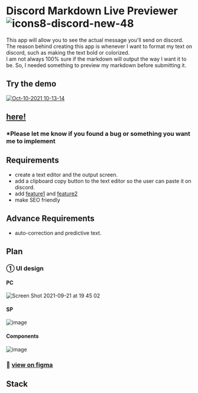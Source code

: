 # Discord Markdown Live Previewer ![icons8-discord-new-48](https://user-images.githubusercontent.com/48965717/134352174-d93b76f9-fab1-47e7-a18f-70c911fa0d0d.png) 
This app will allow you to see the actual message you'll send on discord.  
The reason behind creating this app is whenever I want to format my text on discord, such as making the text bold or colorized.<br>
I am not always 100% sure if the markdown will output the way I want it to be. So, I needed something to preview my markdown before submitting it. 

## Try the demo


<a target="_blank" rel="noopener noreferrer" href="https://user-images.githubusercontent.com/48965717/136706258-8fc3e964-ab08-4dc5-8081-788bdcef0a15.gif"><img src="https://user-images.githubusercontent.com/48965717/136706258-8fc3e964-ab08-4dc5-8081-788bdcef0a15.gif" alt="Oct-10-2021 10-13-14" style="max-width: 100%;"></a>

## [here!](https://discord-markdown-live-previewer.vercel.app/)
### *Please let me know if you found a bug or something you want me to implement

## Requirements
- create a text editor and the output screen. 
- add a clipboard copy button to the text editor so the user can paste it on discord.
- add [feature1](https://support.discord.com/hc/en-us/articles/210298617-Markdown-Text-101-Chat-Formatting-Bold-Italic-Underline-) and [feature2](https://www.writebots.com/discord-text-formatting/)
- make SEO friendly

## Advance Requirements
- auto-correction and predictive text. 

## Plan

### ① UI design

#### PC
![Screen Shot 2021-09-21 at 19 45 02](https://user-images.githubusercontent.com/48965717/134348646-f6677dfa-c147-4192-8e4f-bd151333ed7b.png)
#### SP
![image](https://user-images.githubusercontent.com/48965717/134349138-5d1dd040-1bc3-4df9-8c19-7154a1618f62.png)

#### Components
![image](https://user-images.githubusercontent.com/48965717/134363754-2bd49d76-fa38-4efa-8cae-4c8da8ac9ca8.png)

### 🎨 [view on figma](https://www.figma.com/file/0sEeUFEWUzp7RvkNsGXQDy/Untitled?node-id=0%3A1)

## Stack
